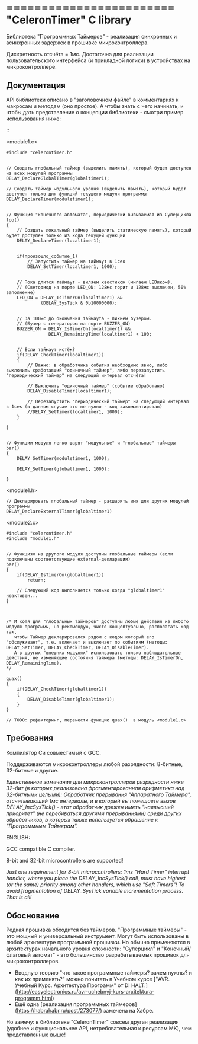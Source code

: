 ========================
"CeleronTimer" C library
========================

Библиотека "Программных Таймеров" - реализация синхронных и асинхронных задержек в прошивке микроконтроллера.

Дискретность отсчёта = 1мс. Достаточна для реализации пользовательского интерфейса (и прикладной логики) в устройствах на микроконтроллере.



Документация
------------

API библиотеки описано в "заголовочном файле" в комментариях к макросам и методам (оно простое).
А чтобы знать с чего начинать, и чтобы дать представление о концепции библиотеки - смотри пример использования ниже:

::

<module1.c>

    #include "celerontimer.h"


    // Создать глобальный таймер (выделить память), который будет доступен из всех модулей программы
    DELAY_DeclareGlobalTimer(globaltimer1);

    // Создать таймер модульного уровня (выделить память), который будет доступен только для функций текущего модуля программы
    DELAY_DeclareTimer(moduletimer1);


    // Функция "конечного автомата", периодически вызываемая из Суперцикла
    foo()
    {
        // Создать локальный таймер (выделить статическую память), который будет доступен только из кода текущей функции
        DELAY_DeclareTimer(localtimer1);


        if(произошло_событие_1)
            // Запустить таймер на таймаут в 1сек
            DELAY_SetTimer(localtimer1, 1000);


        // Пока длится таймаут - виляем хвостиком (мигаем LEDиком).
        // (Светодиод на порте LED_ON: 128мс горит и 128мс выключен, 50% заполнение)
        LED_ON = DELAY_IsTimerOn(localtimer1) && 
                 (DELAY_SysTick & 0b10000000);


        // За 100мс до окончания таймаута - пикнем бузером.
        // (Бузер с генератором на порте BUZZER_ON)
        BUZZER_ON = DELAY_IsTimerOn(localtimer1) && 
                    DELAY_RemainingTime(localtimer1) < 100;


        // Если таймаут истёк?
        if(DELAY_CheckTimer(localtimer1))
        {
            // Важно: в обработчике события необходимо явно, либо выключить сработавший "одиночный таймер", либо перезапустить "периодический таймер" на следующий интервал отсчёта!
            
            // Выключить "одиночный таймер" (событие обработано)
            DELAY_DisableTimer(localtimer1);
            
            // Перезапустить "периодический таймер" на следующий интервал в 1сек (в данном случае это не нужно - код закомментирован)
            //DELAY_SetTimer(localtimer1, 1000);
        }
        
    }
    
    
    // Функции модуля легко шарят "модульные" и "глобальные" таймеры
    bar()
    {
        DELAY_SetTimer(moduletimer1, 1000);

        DELAY_SetTimer(globaltimer1, 1000);

    }



<module1.h>

    // Декларировать глобальный таймер - расшарить имя для других модулей программы
    DELAY_DeclareExternalTimer(globaltimer1)



<module2.c>

    #include "celerontimer.h"
    #include "module1.h"


    // Функциям из другого модуля доступны глобальные таймеры (если подключены соответствующие external-декларации)
    baz()
    {
        if(DELAY_IsTimerOn(globaltimer1))
            return;
            
        // Следующий код выполняется только когда "globaltimer1" неактивен...
    }



    /* И хотя для "глобальных таймеров" доступны любые действия из любого модуля программы, но рекомендую, чисто концептуально, располагать код так, 
       чтобы Таймер декларировался рядом с кодом который его "обслуживает", т.е. включает и выключает по событиям (методы: DELAY_SetTimer, DELAY_CheckTimer, DELAY_DisableTimer).
       А в других "внешних модулях" использовать только наблюдательные действия, не изменяющие состояния таймера (методы: DELAY_IsTimerOn, DELAY_RemainingTime).
    */
    
    quax()
    {
        if(DELAY_CheckTimer(globaltimer1))
        {
            DELAY_DisableTimer(globaltimer1);
        }
    }

    // TODO: рефакторинг, перенести функцию quax()  в модуль <module1.c>




Требования
----------

Компилятор Си совместимый с GCC.

Поддерживаются микроконтроллеры любой разрядности: 8-битные, 32-битные и другие.

*Единственное замечание для микроконтроллеров рязрядности ниже 32-бит (в которых реализована фрагментированная арифметика над 32-битными целыми): 
Обработчик прерывания "Аппаратного Таймера", отсчитывающий 1мс интервалы, и в который вы помещаете вызов DELAY_IncSysTick() - этот обработчик должен иметь "наивысший приоритет" (не перебиваться другими прерываниями) среди других обработчиков, в которых также используется обращение к "Программным Таймерам".*




ENGLISH:

  GCC compatible C compiler.

  8-bit and 32-bit microcontrollers are supported!

  *Just one requirement for 8-bit microcontrollers: 1ms "Hard Timer" interrupt handler, where you place the DELAY_IncSysTick() call, must have highest (or the same) priority among other handlers, which use "Soft Timers"! To avoid fragmentation of DELAY_SysTick variable incrementation process. That is all!*




Обоснование
-----------

Редкая прошивка обходится без таймеров. "Программные таймеры" - это мощный и универсальный инструмент. Могут быть использованы в любой архитектуре программной прошивки. Но обычно применяются в архитектурах начального уровня сложности: "Суперцикл" и "Конечный/флаговый автомат" - это большинство разрабатываемых прошивок для микроконтроллеров.

* Вводную теорию "что такое программные таймеры? зачем нужны? и как их применять?" можно почитать в Учебном курсе ["AVR. Учебный Курс. Архитектура Программ" от DI HALT.] (<http://easyelectronics.ru/avr-uchebnyj-kurs-arxitektura-programm.html>)
* Ещё одна [реализация программных таймеров] (<https://habrahabr.ru/post/273077/>) замечена на Хабре.

Но замечу: в библиотеке "CeleronTimer" совсем другая реализация (удобнее и функциональнее API, нетребовательная к ресурсам МК), чем представленные выше!

